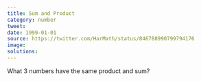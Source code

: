```yaml
---
title: Sum and Product
category: number
tweet: 
date: 1999-01-01
source: https://twitter.com/HarMath/status/846788990799794176
image: 
solutions: 
---
```

What 3 numbers have the same product and sum?